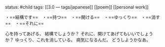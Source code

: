 status: #child 
tags: [[3.0 — tags/japanese]] [[poem]] [[personal work]]

・==結構です==　・==持つ==　・==開ける==　・==ゆっくり==　・==消す==　・==それに==  

心を持ってあげる、
結構でしょうか？
それに、開けてあげてもいいでしょうか？
ゆっくり、これを消している。
病気になるんだ。
どうしようかなあ。
